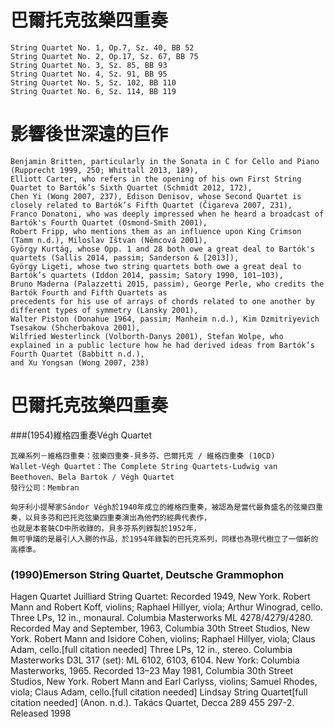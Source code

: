 
# 巴爾托克弦樂四重奏

```
String Quartet No. 1, Op.7, Sz. 40, BB 52
String Quartet No. 2, Op.17, Sz. 67, BB 75
String Quartet No. 3, Sz. 85, BB 93
String Quartet No. 4, Sz. 91, BB 95
String Quartet No. 5, Sz. 102, BB 110
String Quartet No. 6, Sz. 114, BB 119
```
# 影響後世深遠的巨作

```
Benjamin Britten, particularly in the Sonata in C for Cello and Piano (Rupprecht 1999, 250; Whittall 2013, 189), 
Elliott Carter, who refers in the opening of his own First String Quartet to Bartók’s Sixth Quartet (Schmidt 2012, 172), 
Chen Yi (Wong 2007, 237), Edison Denisov, whose Second Quartet is closely related to Bartók’s Fifth Quartet (Čigareva 2007, 231), 
Franco Donatoni, who was deeply impressed when he heard a broadcast of Bartók's Fourth Quartet (Osmond-Smith 2001), 
Robert Fripp, who mentions them as an influence upon King Crimson (Tamm n.d.), Miloslav Ištvan (Němcová 2001), 
György Kurtág, whose Opp. 1 and 28 both owe a great deal to Bartók's quartets (Sallis 2014, passim; Sanderson & [2013]), 
György Ligeti, whose two string quartets both owe a great deal to Bartók’s quartets (Iddon 2014, passim; Satory 1990, 101–103), 
Bruno Maderna (Palazzetti 2015, passim), George Perle, who credits the Bartók Fourth and Fifth Quartets as 
precedents for his use of arrays of chords related to one another by different types of symmetry (Lansky 2001), 
Walter Piston (Donahue 1964, passim; Manheim n.d.), Kim Dzmitrïyevich Tsesakow (Shcherbakova 2001), 
Wilfried Westerlinck (Volborth-Danys 2001), Stefan Wolpe, who explained in a public lecture how he had derived ideas from Bartók’s Fourth Quartet (Babbitt n.d.), 
and Xu Yongsan (Wong 2007, 238)
```
# 巴爾托克弦樂四重奏

###(1954)維格四重奏Végh Quartet
```
瓦礫系列－維格四重奏：弦樂四重奏-貝多芬、巴爾托克 / 維格四重奏 (10CD)
Wallet-Végh Quartet：The Complete String Quartets-Ludwig van Beethoven、Bela Bartok / Végh Quartet
發行公司：Membran

匈牙利小提琴家Sándor Végh於1940年成立的維格四重奏，被認為是當代最負盛名的弦樂四重奏，以貝多芬和巴托克弦樂四重奏演出為他們的經典代表作，
也就是本套裝CD中所收錄的。貝多芬系列錄製於1952年，
無可爭議的是最引人入勝的作品，於1954年錄製的巴托克系列，同樣也為現代樹立了一個新的高標準。 
```

### (1990)Emerson String Quartet, Deutsche Grammophon
Hagen Quartet
Juilliard String Quartet:
Recorded 1949, New York. Robert Mann and Robert Koff, violins; Raphael Hillyer, viola; Arthur Winograd, cello. Three LPs, 12 in., monaural. Columbia Masterworks ML 4278/4279/4280.
Recorded May and September, 1963, Columbia 30th Street Studios, New York. Robert Mann and Isidore Cohen, violins; Raphael Hillyer, viola; Claus Adam, cello.[full citation needed] Three LPs, 12 in., stereo. Columbia Masterworks D3L 317 (set): ML 6102, 6103, 6104. New York: Columbia Masterworks, 1965.
Recorded 13–23 May 1981, Columbia 30th Street Studios, New York. Robert Mann and Earl Carlyss, violins; Samuel Rhodes, viola; Claus Adam, cello.[full citation needed]
Lindsay String Quartet[full citation needed] (Anon. n.d.).
Takács Quartet, Decca 289 455 297-2. Released 1998
```

```
